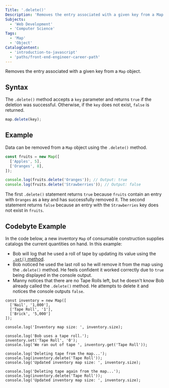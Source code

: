 ```yaml
---
Title: '.delete()'
Description: 'Removes the entry associated with a given key from a Map object.'
Subjects:
  - 'Web Development'
  - 'Computer Science'
Tags:
  - 'Map'
  - 'Object'
CatalogContent:
  - 'introduction-to-javascript'
  - 'paths/front-end-engineer-career-path'
---
```


Removes the entry associated with a given key from a `Map` object.

## Syntax

The `.delete()` method accepts a `key` parameter and returns `true` if the deletion was successful. Otherwise, if the `key` does not exist, `false` is returned.

```js
map.delete(key);
```

## Example

Data can be removed from a `Map` object using the `.delete()` method.

```js
const fruits = new Map([
  ['Apples', 5],
  ['Oranges', 8],
]);

console.log(fruits.delete('Oranges')); // Output: true
console.log(fruits.delete('Strawberries')); // Output: false
```

The first `.delete()` statement returns `true` because `fruits` contain an entry with `Oranges` as a key and has successfully removed it. The second statement returns `false` because an entry with the `Strawberries` key does not exist in `fruits`.

## Codebyte Example

In the code below, a new inventory `Map` of consumable construction supplies catalogs the current quantities on hand. In this example:

- Bob will log that he used a roll of tape by updating its value using the [`.set()` method](https://www.codecademy.com/resources/docs/javascript/map/set).
- Bob noticed he used the last roll so he will remove it from the map using the `.delete()` method. He feels confident it worked correctly due to `true` being displayed in the console output.
- Manny notices that there are no Tape Rolls left, but he doesn't know Bob already called the `.delete()` method. He attempts to delete it and notices the console outputs `false`.

```codebyte/js
const inventory = new Map([
  ['Nail', '1,000'],
  ['Tape Roll', '1'],
  ['Brick', '5,000']
]);

console.log('Inventory map size: ', inventory.size);

console.log('Bob uses a tape roll.');
inventory.set('Tape Roll', '0');
console.log('We ran out of tape ', inventory.get('Tape Roll'));

console.log('Deleting tape from the map...');
console.log(inventory.delete('Tape Roll'));
console.log('Updated inventory map size: ', inventory.size);

console.log('Deleting tape again from the map...');
console.log(inventory.delete('Tape Roll'));
console.log('Updated inventory map size: ', inventory.size);
```
